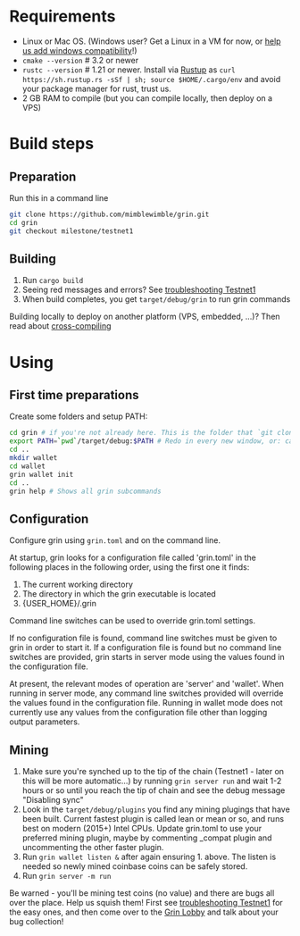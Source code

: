 # Requirements

 - Linux or Mac OS. (Windows user? Get a Linux in a VM for now, or [help us add windows compatibility](https://github.com/mimblewimble/docs/wiki/Hacking-and-contributing)!)
 - `cmake --version` # 3.2 or newer
 - `rustc --version` # 1.21 or newer. Install via [Rustup](https://www.rustup.rs/) as `curl https://sh.rustup.rs -sSf | sh; source $HOME/.cargo/env` and avoid your package manager for rust, trust us.
 - 2 GB RAM to compile (but you can compile locally, then deploy on a VPS)

# Build steps

## Preparation

Run this in a command line

```sh
git clone https://github.com/mimblewimble/grin.git
cd grin
git checkout milestone/testnet1
```

## Building
 1. Run `cargo build`
 2. Seeing red messages and errors? See [troubleshooting Testnet1](https://github.com/mimblewimble/docs/wiki/Testnet1-troubleshooting)
 3. When build completes, you get `target/debug/grin` to run grin commands

Building locally to deploy on another platform (VPS, embedded, ...)? Then read about [cross-compiling](https://github.com/mimblewimble/docs/wiki/More-on-building)

# Using

## First time preparations

Create some folders and setup PATH:

````bash
cd grin # if you're not already here. This is the folder that `git clone` created for you.
export PATH=`pwd`/target/debug:$PATH # Redo in every new window, or: cargo install
cd ..
mkdir wallet
cd wallet
grin wallet init
cd ..
grin help # Shows all grin subcommands
````

## Configuration

Configure grin using `grin.toml` and on the command line.

At startup, grin looks for a configuration file called 'grin.toml' in the following places in the following order, using the first one it finds:

1. The current working directory
2. The directory in which the grin executable is located
3. {USER_HOME}/.grin

Command line switches can be used to override grin.toml settings.

If no configuration file is found, command line switches must be given to grin in order to start it. If a configuration file is found but no command line switches are provided, grin starts in server mode using the values found in the configuration file.

At present, the relevant modes of operation are 'server' and 'wallet'. When running in server mode, any command line switches provided will override the values found in the configuration file. Running in wallet mode does not currently use any values from the configuration file other than logging output parameters.

## Mining
1. Make sure you're synched up to the tip of the chain (Testnet1 - later on this will be more automatic...) by running `grin server run` and wait 1-2 hours or so until you reach the tip of chain and see the debug message "Disabling sync"
2. Look in the `target/debug/plugins` you find any mining plugings that have been built. Current fastest plugin is called lean or mean or so, and runs best on modern (2015+) Intel CPUs. Update grin.toml to use your preferred mining plugin, maybe by commenting _compat plugin and uncommenting the other faster plugin.
3. Run `grin wallet listen &` after again ensuring 1. above. The listen is needed so newly mined coinbase coins can be safely stored.
4. Run `grin server -m run`

Be warned - you'll be mining test coins (no value) and there are bugs all over the place. Help us squish them! First see  [troubleshooting Testnet1](https://github.com/mimblewimble/docs/wiki/Testnet1-troubleshooting) for the easy ones, and then come over to the [Grin Lobby](https://gitter.im/grin_community/Lobby) and talk about your bug collection!